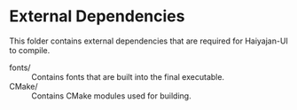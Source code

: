 # External Dependencies

This folder contains external dependencies that are required for Haiyajan-UI to compile.

<dl>
  <dt>fonts/</dt>
  <dd>Contains fonts that are built into the final executable.</dd>
  <dt>CMake/</dt>
  <dd>Contains CMake modules used for building.</dd>
</dl>
